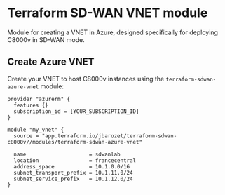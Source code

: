 # Terraform SD-WAN VNET module

Module for creating a VNET in Azure, designed specifically for deploying C8000v in SD-WAN mode.

## Create Azure VNET

Create your VNET to host C8000v instances using the `terraform-sdwan-azure-vnet` module:

```hcl
provider "azurerm" {
  features {}
  subscription_id = [YOUR_SUBSCRIPTION_ID]
}

module "my_vnet" {
  source = "app.terraform.io/jbarozet/terraform-sdwan-c8000v//modules/terraform-sdwan-azure-vnet"

  name                    = sdwanlab
  location                = francecentral
  address_space           = 10.1.0.0/16
  subnet_transport_prefix = 10.1.11.0/24
  subnet_service_prefix   = 10.1.12.0/24
}
```
